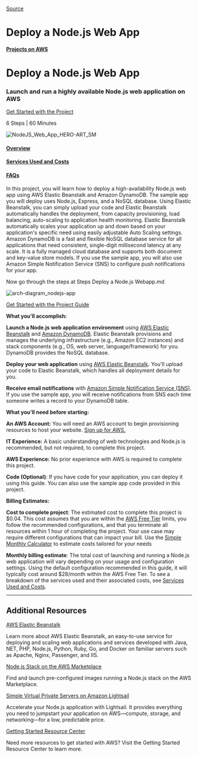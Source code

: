 
[Source](https://aws.amazon.com/getting-started/projects/deploy-nodejs-web-app/?trk=gs_card "Permalink to Deploy a Node.js Web App")

# Deploy a Node.js Web App

####  [ Projects on AWS][45]

#  Deploy a Node.js Web App

###  Launch and run a highly available Node.js web application on AWS

[ Get Started with the Project][46]

6 Steps  |  60 Minutes

![NodeJS_Web_App_HERO-ART_SM][47]

####  [ Overview][48]

####  [ Services Used and Costs][49]

####  [ FAQs][50]

In this project, you will learn how to deploy a high-availability Node.js web app using AWS Elastic Beanstalk and Amazon DynamoDB. The sample app you will deploy uses Node.js, Express, and a NoSQL database. Using Elastic Beanstalk, you can simply upload your code and Elastic Beanstalk automatically handles the deployment, from capacity provisioning, load balancing, auto-scaling to application health monitoring. Elastic Beanstalk automatically scales your application up and down based on your application's specific need using easily adjustable Auto Scaling settings. Amazon DynamoDB is a fast and flexible NoSQL database service for all applications that need consistent, single-digit millisecond latency at any scale. It is a fully managed cloud database and supports both document and key-value store models. If you use the sample app, you will also use Amazon Simple Notification Service (SNS) to configure push notifications for your app.  

Now go through the steps at Steps Deploy a Node.js Webapp.md

![arch-diagram_nodejs-app][51]

[ Get Started with the Project Guide][46]

**What you'll accomplish:**

**Launch a Node.js web application environment** using [AWS Elastic Beanstalk][52] and [Amazon DynamoDB][53]. Elastic Beanstalk provisions and manages the underlying infrastructure (e.g., Amazon EC2 instances) and stack components (e.g., OS, web server, language/framework) for you. DynamoDB provides the NoSQL database.

**Deploy your web application** using [AWS Elastic Beanstalk][52]**.** You'll upload your code to Elastic Beanstalk, which handles all deployment details for you.

**Receive email notifications** with [Amazon Simple Notification Service (SNS)][54]. If you use the sample app, you will receive notifications from SNS each time someone writes a record to your DynamoDB table.  

**What you'll need before starting:**  

**An AWS Account:** You will need an AWS account to begin provisioning resources to host your website. [Sign up for AWS.][55]

**IT Experience:** A basic understanding of web technologies and Node.js is recommended, but not required, to complete this project.

**AWS Experience:** No prior experience with AWS is required to complete this project.

**Code (Optional)**: If you have code for your application, you can deploy it using this guide. You can also use the sample app code provided in this project.  

**Billing Estimates:**  

**Cost to complete project**: The estimated cost to complete this project is $0.04. This cost assumes that you are within the [AWS Free Tier][56] limits, you follow the recommended configurations, and that you terminate all resources within 1 hour of completing the project. Your use case may require different configurations that can impact your bill. Use the [Simple Monthly Calculator][57] to estimate costs tailored for your needs

**Monthly billing estimate**: The total cost of launching and running a Node.js web application will vary depending on your usage and configuration settings. Using the default configuration recommended in this guide, it will typically cost around $28/month within the AWS Free Tier. To see a breakdown of the services used and their associated costs, see [Services Used and Costs][49].  

* * *

##  Additional Resources

[AWS Elastic Beanstalk][52]

Learn more about AWS Elastic Beanstalk, an easy-to-use service for deploying and scaling web applications and services developed with Java, NET, PHP, Node.js, Python, Ruby, Go, and Docker on familiar servers such as Apache, Nginx, Passenger, and IIS.  

[Node.js Stack on the AWS Marketplace][58]

Find and launch pre-configured images running a Node.js stack on the AWS Marketplace.  

[Simple Virtual Private Servers on Amazon Lightsail][59]

Accelerate your Node.js application with Lightsail. It provides everything you need to jumpstart your application on AWS—compute, storage, and networking—for a low, predictable price.  

[Getting Started Resource Center][60]

Need more resources to get started with AWS? Visit the Getting Started Resource Center to learn more.



[45]: https://aws.amazon.com/getting-started/projects/
[46]: http://docs.aws.amazon.com/elasticbeanstalk/latest/dg/nodejs-dynamodb-tutorial.html
[47]: https://d1.awsstatic.com/Projects/NodeJS_Web_App_HERO-ART_SM.11085a36afbc68874492ec5761d120cadcf2123e.png "NodeJS_Web_App_HERO-ART_SM"
[48]: https://aws.amazon.com/getting-started/projects/deploy-nodejs-web-app/
[49]: https://aws.amazon.com/getting-started/projects/deploy-nodejs-web-app/services-costs/
[50]: https://aws.amazon.com/getting-started/projects/deploy-nodejs-web-app/faq/
[51]: https://d1.awsstatic.com/Projects/V445874/arch-diagram_nodejs-app.4c8966fcddcba4e101b955905cf88d99d4c9dcd5.png "arch-diagram_nodejs-app"
[52]: https://aws.amazon.com/elasticbeanstalk/
[53]: https://aws.amazon.com/dynamodb/
[54]: https://aws.amazon.com/sns/
[55]: https://portal.aws.amazon.com/gp/aws/developer/registration/index.html
[56]: https://aws.amazon.com/free/
[57]: https://calculator.s3.amazonaws.com/index.html
[58]: https://aws.amazon.com/marketplace/search/results?searchTerms=node.js&page=1&ref_=nav_search_box
[59]: https://amazonlightsail.com/
[60]: https://aws.amazon.com/getting-started/
[61]: https://portal.aws.amazon.com/gp/aws/developer/registration/index.html?nc2=h_ct
[62]: https://twitter.com/awscloud?nc1=f_so_tw
[63]: https://www.facebook.com/amazonwebservices?nc1=f_so_fb
[64]: https://aws.amazon.com/podcasts/aws-podcast/
[65]: https://www.twitch.tv/aws
[66]: https://aws.amazon.com/blogs/
[67]: https://aws.amazon.com/new/feed/
[68]: https://pages.awscloud.com/communication-preferences?trk=homepage
[69]: https://aws.amazon.com/what-is-cloud-computing/?nc1=f_cc
[70]: https://aws.amazon.com/caching/?nc1=f_cc
[71]: https://aws.amazon.com/nosql/?nc1=f_cc
[72]: https://aws.amazon.com/devops/what-is-devops/?nc1=f_cc
[73]: https://aws.amazon.com/docker/?nc1=f_cc
[74]: https://aws.amazon.com/products/?nc1=f_cc
[75]: https://aws.amazon.com/solutions/case-studies/?nc1=f_cc
[76]: https://aws.amazon.com/economics/?nc1=f_cc
[77]: https://aws.amazon.com/architecture/?nc1=f_cc
[78]: https://aws.amazon.com/security/?nc1=f_cc
[79]: https://aws.amazon.com/new/?nc1=f_cc
[80]: https://aws.amazon.com/whitepapers/?nc1=f_cc
[81]: https://aws.amazon.com/about-aws/events/?nc1=f_cc
[82]: https://aws.amazon.com/about-aws/sustainability/?nc1=f_cc
[83]: https://press.aboutamazon.com/press-releases/aws?nc1=f_cc
[84]: https://aws.amazon.com/about-aws/in-the-news/
[85]: https://aws.amazon.com/resources/analyst-reports/?nc1=f_cc
[86]: https://aws.amazon.com/legal/?nc1=f_cc
[87]: https://aws.amazon.com/websites/?nc1=f_dr
[88]: https://aws.amazon.com/business-applications/?nc1=f_dr
[89]: https://aws.amazon.com/backup-restore/?nc1=f_dr
[90]: https://aws.amazon.com/disaster-recovery/?nc1=f_dr
[91]: https://aws.amazon.com/archive/?nc1=f_dr
[92]: https://aws.amazon.com/devops/?nc1=f_dr
[93]: https://aws.amazon.com/serverless/?nc1=f_dr
[94]: https://aws.amazon.com/big-data/?nc1=f_dr
[95]: https://aws.amazon.com/hpc/?nc1=f_dr
[96]: https://aws.amazon.com/mobile/?nc1=f_dr
[97]: https://aws.amazon.com/digital-marketing/?nc1=f_dr
[98]: https://aws.amazon.com/gaming/?nc1=f_dr
[99]: https://aws.amazon.com/digital-media/?nc1=f_dr
[100]: https://aws.amazon.com/government-education/?nc1=f_dr
[101]: https://aws.amazon.com/health/?nc1=f_dr
[102]: https://aws.amazon.com/financial-services/?nc1=f_dr
[103]: https://aws.amazon.com/windows/?nc1=f_dr
[104]: https://aws.amazon.com/retail/?nc1=f_dr
[105]: https://aws.amazon.com/power-and-utilities/?nc1=f_dr
[106]: https://aws.amazon.com/oil-and-gas/?nc1=f_dr
[107]: https://aws.amazon.com/automotive/?nc1=f_dr
[108]: https://aws.amazon.com/blockchain/?nc1=f_dr
[109]: https://aws.amazon.com/manufacturing/?nc1=f_dr
[110]: https://aws.amazon.com/tools/?nc1=f_dr
[111]: https://aws.amazon.com/java/?nc1=f_dr
[112]: https://aws.amazon.com/javascript/?nc1=f_dr
[113]: https://aws.amazon.com/php/?nc1=f_dr
[114]: https://aws.amazon.com/python/?nc1=f_dr
[115]: https://aws.amazon.com/ruby/?nc1=f_dr
[116]: https://aws.amazon.com/net/
[117]: https://aws.amazon.com/marketplace/ref=mkt_ste_dev_resources_ftr?nc1=f_dr
[118]: https://aws.amazon.com/usergroups/?nc1=f_dr
[119]: https://aws.amazon.com/premiumsupport/?nc1=f_dr
[120]: http://status.aws.amazon.com/?nc1=f_dr
[121]: https://forums.aws.amazon.com/index.jspa?nc1=f_dr
[122]: https://aws.amazon.com/faqs/?nc1=f_dr
[123]: https://aws.amazon.com/documentation/?nc1=f_dr
[124]: https://aws.amazon.com/articles/?nc1=f_dr
[125]: https://aws.amazon.com/quickstart/?nc1=f_dr
[126]: https://aws.amazon.com/console/?nc1=f_m
[127]: https://console.aws.amazon.com/billing/home?nc1=f_m
[128]: https://pages.awscloud.com/communication-preferences.html
[129]: https://portal.aws.amazon.com/gp/aws/developer/account/index.html?action=edit-aws-profile&nc1=f_m
[130]: https://portal.aws.amazon.com/gp/aws/developer/account/index.html?action=edit-payment-method&nc1=f_m
[131]: https://aws.amazon.com/iam/?nc1=f_m
[132]: https://console.aws.amazon.com/iam/home?action=access-key&nc1=f_m
[133]: https://console.aws.amazon.com/support/home#/case/create?issueType=service-limit-increase
[134]: https://aws.amazon.com/contact-us/?nc1=f_m
[135]: https://aws.amazon.com/careers/?nc1=f_hi
[136]: http://www.amazon.com/
[137]: https://aws.amazon.com/de/?nc1=f_ls
[138]: https://aws.amazon.com/?nc1=f_ls
[139]: https://aws.amazon.com/es/?nc1=f_ls
[140]: https://aws.amazon.com/fr/?nc1=f_ls
[141]: https://aws.amazon.com/it/?nc1=f_ls
[142]: https://aws.amazon.com/pt/?nc1=f_ls
[143]: https://aws.amazon.com/ru/?nc1=f_ls
[144]: https://aws.amazon.com/th/?nc1=h_ls
[145]: https://aws.amazon.com/jp/?nc1=f_ls
[146]: https://aws.amazon.com/ko/?nc1=f_ls
[147]: https://aws.amazon.com/cn/?nc1=f_ls
[148]: https://aws.amazon.com/tw/?nc1=f_ls
[149]: https://aws.amazon.com/terms/?nc1=f_pr
[150]: https://aws.amazon.com/privacy/?nc1=f_pr
[151]: https://amazonwebservices.d2.sc.omtrdc.net/b/ss/awsamazonalldev2/1/H.25.1--NS/0

  